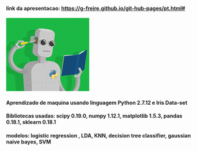 #### link da apresentacao: https://g-freire.github.io/git-hub-pages/pt.html#

![Screenshot](pyrobot.png)

#### Aprendizado de maquina usando linguagem Python 2.7.12 e Iris Data-set 
#### Bibliotecas usadas: scipy 0.19.0, numpy 1.12.1, matplotlib 1.5.3, pandas 0.18.1, sklearn 0.18.1 
#### modelos: logistic regression , LDA, KNN, decision tree classifier, gaussian naive bayes, SVM 


